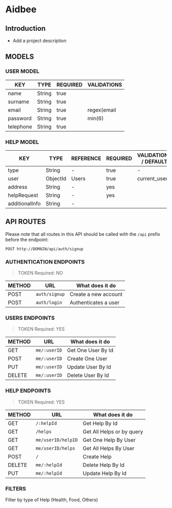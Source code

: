 # Aidbee

## Introduction

- Add a project description

## MODELS

### USER MODEL

| KEY       | TYPE   | REQUIRED | VALIDATIONS  |
| --------- | ------ | ---------|------------- |
| name      | String | true     |              |
| surname   | String | true     |              |
| email     | String | true     | regex(email  |
| password  | String | true     | min(6)       |
| telephone | String | true     |              |

### HELP MODEL

| KEY             | TYPE     | REFERENCE | REQUIRED | VALIDATIONS / DEFAULT
| --------------  | -------- | --------- | -------- | ---------------
| type            | String   | -         | true     | -
| user            | ObjectId | Users     | true     | current_user
| address         | String   | -         | yes      |
| helpRequest     | String   | -         | yes      |
| additionalInfo  | String   | -         |          | 


## API ROUTES

Please note that all routes in this API should be called with the `/api` prefix before the endpoint:

```
POST http://DOMAIN/api/auth/signup
```

### AUTHENTICATION ENDPOINTS
> TOKEN Required: NO

| METHOD | URL           | What does it do      |
| ------ | ------------- | -------------------- |
| POST   | `auth/signup` | Create a new account |
| POST   | `auth/login`  | Authenticates a user |

### USERS ENDPOINTS
> TOKEN Required: YES

| METHOD | URL                       | What does it do          |
| ------ | ------------------------- | ------------------------ |
| GET    | `me/:userID`              | Get One User By Id       |
| POST   | `me/:userID`              | Create One User          |
| PUT    | `me/:userID`              | Update User By Id        |
| DELETE | `me/:userID`              | Delete User By Id        |

### HELP ENDPOINTS
> TOKEN Required: YES

METHOD | URL                     | What does it do                 |
-------|-------------------------|---------------------------------|
GET    | `/:helpId`              | Get Help By Id                  |
GET    | `/helps`                | Get All Helps or by query       |
GET    | `me/userID/helpID`      | Get One Help By User            |
GET    | `me/userID/helps`       | Get All Helps By User           |
POST   | `/`                     | Create Help                     |
DELETE | `me/:helpId`            | Delete Help By Id               |
PUT    | `me/:helpId`            | Update Help By Id               |

### FILTERS
Filter by type of Help (Health, Food, Others)
